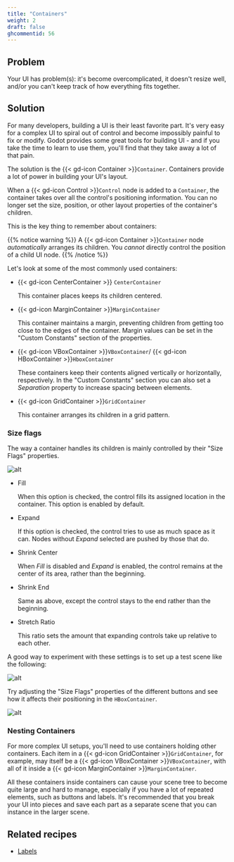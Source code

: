 ```yaml
---
title: "Containers"
weight: 2
draft: false
ghcommentid: 56
---
```


## Problem

Your UI has problem(s): it's become overcomplicated, it doesn't resize well, and/or you can't keep track of how everything fits together.

## Solution

For many developers, building a UI is their least favorite part. It's very easy for a complex UI to spiral out of control and become impossibly painful to fix or modify. Godot provides some great tools for building UI - and if you take the time to learn to use them, you'll find that they take away a lot of that pain.

The solution is the {{< gd-icon Container >}}`Container`. Containers provide a lot of power in building your UI's layout.

When a {{< gd-icon Control >}}`Control` node is added to a `Container`, the container takes over all the control's positioning information. You can no longer set the size, position, or other layout properties of the container's children.

This is the key thing to remember about containers:

{{% notice warning %}}
A {{< gd-icon Container >}}`Container` node *automatically* arranges its children. You *cannot* directly control the position of a child UI node.
{{% /notice %}}

Let's look at some of the most commonly used containers:

* {{< gd-icon CenterContainer >}} `CenterContainer`

    This container places keeps its children centered.

* {{< gd-icon MarginContainer >}}`MarginContainer`

    This container maintains a margin, preventing children from getting too close to the edges of the container. Margin values can be set in the "Custom Constants" section of the properties.

* {{< gd-icon VBoxContainer >}}`VBoxContainer`/ {{< gd-icon HBoxContainer >}}`HboxContainer`

    These containers keep their contents aligned vertically or horizontally, respectively. In the "Custom Constants" section you can also set a *Separation* property to increase spacing between elements.

* {{< gd-icon GridContainer >}}`GridContainer`

    This container arranges its children in a grid pattern.

### Size flags

The way a container handles its children is mainly controlled by their "Size Flags" properties.

![alt](/godot_recipes/3.x/img/ui_size_flags.png)

* Fill

    When this option is checked, the control fills its assigned location in the container. This option is enabled by default.

* Expand

    If this option is checked, the control tries to use as much space as it can. Nodes without *Expand* selected are pushed by those that do.

* Shrink Center

    When *Fill* is disabled and *Expand* is enabled, the control remains at the center of its area, rather than the beginning.

* Shrink End

    Same as above, except the control stays to the end rather than the beginning.

* Stretch Ratio

    This ratio sets the amount that expanding controls take up relative to each other.

A good way to experiment with these settings is to set up a test scene like the following:

![alt](/godot_recipes/3.x/img/ui_flags_example01.png)

Try adjusting the "Size Flags" properties of the different buttons and see how it affects their positioning in the `HBoxContainer`.

![alt](/godot_recipes/3.x/img/ui_flags_example02.gif)

### Nesting Containers

For more complex UI setups, you'll need to use containers holding other containers. Each item in a {{< gd-icon GridContainer >}}`GridContainer`, for example, may itself be a {{< gd-icon VBoxContainer >}}`VBoxContainer`, with all of it inside a {{< gd-icon MarginContainer >}}`MarginContainer`.

All these containers inside containers can cause your scene tree to become quite large and hard to manage, especially if you have a lot of repeated elements, such as buttons and labels. It's recommended that you break your UI into pieces and save each part as a separate scene that you can instance in the larger scene.

<!-- {{% notice note %}}
Download the project file here: [screen_shake.zip](/godot_recipes/3.x/files/screen_shake.zip)
{{% /notice %}} -->

## Related recipes

- [Labels](/godot_recipes/3.x/ui/labels)


<!-- #### Like video? -->

<!-- {{< youtube C-Sn55e5wnk >}} -->